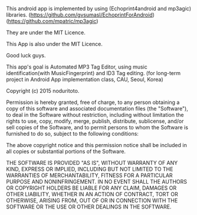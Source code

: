 
This android app is implemented by using (Echoprint4android and mp3agic) libraries.
(https://github.com/gvsumasl/EchoprintForAndroid)
(https://github.com/mpatric/mp3agic)

They are under the MIT Licence.

This App is also under the MIT Licence.

Good luck guys.

This app's goal is Automated MP3 Tag Editor, using music identification(with MusicFingerprint) and ID3 Tag editing.
(for long-term project in Android App implementation class, CAU, Seoul, Korea)


Copyright (c) 2015 noduritoto.

Permission is hereby granted, free of charge, to any person
obtaining a copy of this software and associated documentation
files (the "Software"), to deal in the Software without
restriction, including without limitation the rights to use,
copy, modify, merge, publish, distribute, sublicense, and/or sell
copies of the Software, and to permit persons to whom the
Software is furnished to do so, subject to the following
conditions:

The above copyright notice and this permission notice shall be
included in all copies or substantial portions of the Software.

THE SOFTWARE IS PROVIDED "AS IS", WITHOUT WARRANTY OF ANY KIND,
EXPRESS OR IMPLIED, INCLUDING BUT NOT LIMITED TO THE WARRANTIES
OF MERCHANTABILITY, FITNESS FOR A PARTICULAR PURPOSE AND
NONINFRINGEMENT. IN NO EVENT SHALL THE AUTHORS OR COPYRIGHT
HOLDERS BE LIABLE FOR ANY CLAIM, DAMAGES OR OTHER LIABILITY,
WHETHER IN AN ACTION OF CONTRACT, TORT OR OTHERWISE, ARISING
FROM, OUT OF OR IN CONNECTION WITH THE SOFTWARE OR THE USE OR
OTHER DEALINGS IN THE SOFTWARE.
